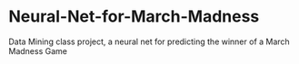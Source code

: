 # Neural-Net-for-March-Madness
Data Mining class project, a neural net for predicting the winner of a March Madness Game
